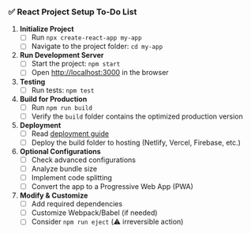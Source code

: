 ### ✅ **React Project Setup To-Do List**  

1. **Initialize Project**  
   - [ ] Run `npx create-react-app my-app`  
   - [ ] Navigate to the project folder: `cd my-app`  

2. **Run Development Server**  
   - [ ] Start the project: `npm start`  
   - [ ] Open [http://localhost:3000](http://localhost:3000) in the browser  

3. **Testing** 
   - [ ] Run tests: `npm test`  

4. **Build for Production**  
   - [ ] Run `npm run build`  
   - [ ] Verify the `build` folder contains the optimized production version  

5. **Deployment**  
   - [ ] Read [deployment guide](https://facebook.github.io/create-react-app/docs/deployment)  
   - [ ] Deploy the build folder to hosting (Netlify, Vercel, Firebase, etc.)  

6. **Optional Configurations**  
   - [ ] Check advanced configurations  
   - [ ] Analyze bundle size  
   - [ ] Implement code splitting  
   - [ ] Convert the app to a Progressive Web App (PWA)  

7. **Modify & Customize**  
   - [ ] Add required dependencies  
   - [ ] Customize Webpack/Babel (if needed)  
   - [ ] Consider `npm run eject` (⚠️ irreversible action)  
